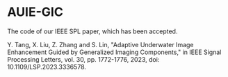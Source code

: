 # AUIE-GIC
The code of our IEEE SPL paper, which has been accepted.

Y. Tang, X. Liu, Z. Zhang and S. Lin, "Adaptive Underwater Image Enhancement Guided by Generalized Imaging Components," in IEEE Signal Processing Letters, vol. 30, pp. 1772-1776, 2023, doi: 10.1109/LSP.2023.3336578.
